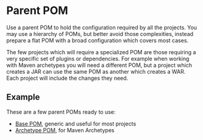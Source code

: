 # Parent POM

Use a parent POM to hold the configuration required by all the projects. You may use a hierarchy of POMs, but better avoid those complexities, instead prepare a flat POM with a broad configuration which covers most cases.

The few projects which will require a specialized POM are those requiring a very specific set of plugins or dependencies. For example when working with Maven archetypes you will need a different POM, but a project which creates a JAR can use the same POM as another which creates a WAR. Each project will include the changes they need.

## Example

These are a few parent POMs ready to use:

* [Base POM](https://github.com/Bernardo-MG/base-pom), generic and useful for most projects
* [Archetype POM](https://github.com/Bernardo-MG/archetype-pom), for Maven Archetypes



